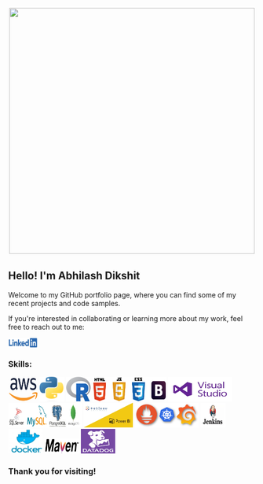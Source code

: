 <p align="center">
  <img width="500" height="500" src="/icons/consciousness.gif">
</p>
<h2>Hello! I'm Abhilash Dikshit</h2>
<p>Welcome to my GitHub portfolio page, where you can find some of my recent projects and code samples. </p>

<p>If you're interested in collaborating or learning more about my work, feel free to reach out to me:</p>
<p align="left">
    <a href="https://www.linkedin.com/in/abhilash-dikshit" target="blank"><img align="center" src="/icons/linkedin.png" alt="abhilash-dikshit" height="20" width="60" /></a>
</p>

<h3>Skills:</h3>
<p align="left"> 
    <img width="60" height="50" src="/icons/aws.png">
    <img width="50" height="50" src="/icons/Python.png">
    <img width="50" height="50" src="/icons/R.png">
    <img width="150" height="50" src="/icons/html_css_js_bootstrap.png">
    <img width="130" height="50" src="/icons/vscode.jpg">
    <img width="150" height="50" src="/icons/db.jpg">
    <img width="100" height="50" src="/icons/PowerBI_Tableau.jpg">
    <img width="130" height="50" src="/icons/grafana_prometheus_kube.png">
    <img width="50" height="50" src="/icons/jenkins.jpg">
    <img width="70" height="50" src="/icons/docker.png">
    <img width="70" height="30" src="icons/maven.png">
    <img width="70" height="50" src="/icons/datadog.png">
</p>

<h3>
Thank you for visiting!
</h3>
